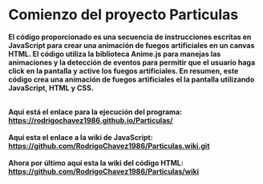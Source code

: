 <h1>
Comienzo del proyecto Particulas</h1>
<strong>El código proporcionado es una secuencia de instrucciones escritas en JavaScript para crear una animación de fuegos artificiales en un canvas HTML. El código utiliza la biblioteca Anime.js para manejas las animaciones y la detección de eventos para permitir que el usuario haga click en la pantalla y active los fuegos artificiales. En resumen, este código crea una animación de fuegos artificiales el la pantalla utilizando JavaScript, HTML y  CSS.</strong>

<br><strong>
Aqui está el enlace para la ejecución del programa: https://rodrigochavez1986.github.io/Particulas/ 
</br></strong>
<br><strong>
Aquí esta el enlace a la wiki de JavaScript: https://github.com/RodrigoChavez1986/Particulas.wiki.git
</br></strong>
<br><strong>
Ahora por último aquí esta la wiki del código HTML: https://github.com/RodrigoChavez1986/Particulas/wiki
</br></strong>
